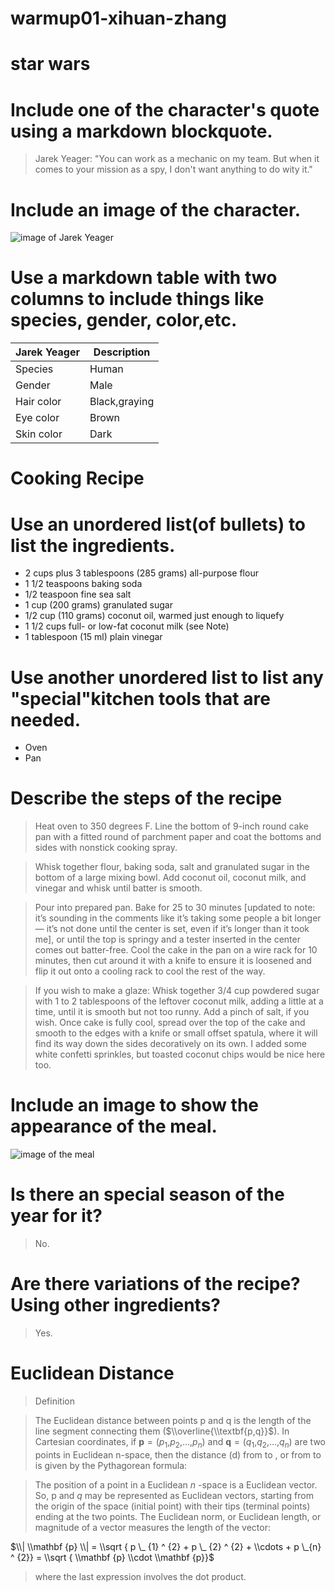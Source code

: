 warmup01-xihuan-zhang
================

star wars
=========

Include one of the character's quote using a markdown blockquote.
=================================================================

> Jarek Yeager: "You can work as a mechanic on my team. But when it comes to your mission as a spy, I don't want anything to do wity it."

Include an image of the character.
==================================

![image of Jarek Yeager](https://vignette.wikia.nocookie.net/starwars/images/d/dd/Jarek.jpg/revision/latest?cb=20180905013807)

Use a markdown table with two columns to include things like species, gender, color,etc.
========================================================================================

| Jarek Yeager | Description   |
|--------------|---------------|
| Species      | Human         |
| Gender       | Male          |
| Hair color   | Black,graying |
| Eye color    | Brown         |
| Skin color   | Dark          |

Cooking Recipe
==============

Use an unordered list(of bullets) to list the ingredients.
==========================================================

-   2 cups plus 3 tablespoons (285 grams) all-purpose flour
-   1 1/2 teaspoons baking soda
-   1/2 teaspoon fine sea salt
-   1 cup (200 grams) granulated sugar
-   1/2 cup (110 grams) coconut oil, warmed just enough to liquefy
-   1 1/2 cups full- or low-fat coconut milk (see Note)
-   1 tablespoon (15 ml) plain vinegar

Use another unordered list to list any "special"kitchen tools that are needed.
==============================================================================

-   Oven
-   Pan

Describe the steps of the recipe
================================

> Heat oven to 350 degrees F. Line the bottom of 9-inch round cake pan with a fitted round of parchment paper and coat the bottoms and sides with nonstick cooking spray.

> Whisk together flour, baking soda, salt and granulated sugar in the bottom of a large mixing bowl. Add coconut oil, coconut milk, and vinegar and whisk until batter is smooth.

> Pour into prepared pan. Bake for 25 to 30 minutes \[updated to note: it’s sounding in the comments like it’s taking some people a bit longer — it’s not done until the center is set, even if it’s longer than it took me\], or until the top is springy and a tester inserted in the center comes out batter-free. Cool the cake in the pan on a wire rack for 10 minutes, then cut around it with a knife to ensure it is loosened and flip it out onto a cooling rack to cool the rest of the way.

> If you wish to make a glaze: Whisk together 3/4 cup powdered sugar with 1 to 2 tablespoons of the leftover coconut milk, adding a little at a time, until it is smooth but not too runny. Add a pinch of salt, if you wish. Once cake is fully cool, spread over the top of the cake and smooth to the edges with a knife or small offset spatula, where it will find its way down the sides decoratively on its own. I added some white confetti sprinkles, but toasted coconut chips would be nice here too.

Include an image to show the appearance of the meal.
====================================================

![image of the meal](https://smittenkitchendotcom.files.wordpress.com/2019/01/plush-coconut-cake-vegan.jpg?w=1500)

Is there an special season of the year for it?
==============================================

> No.

Are there variations of the recipe? Using other ingredients?
============================================================

> Yes.

Euclidean Distance
==================

> Definition

> The Euclidean distance between points p and q is the length of the line segment connecting them ($\\overline{\\textbf{p,q}}$). In Cartesian coordinates, if **p** = (*p*<sub>1</sub>,*p*<sub>2</sub>,…,*p*<sub>*n*</sub>) and **q** = (*q*<sub>1</sub>,*q*<sub>2</sub>,…,*q*<sub>*n*</sub>) are two points in Euclidean n-space, then the distance (d) from to , or from to is given by the Pythagorean formula:

> The position of a point in a Euclidean *n* -space is a Euclidean vector. So, p and *q* may be represented as Euclidean vectors, starting from the origin of the space (initial point) with their tips (terminal points) ending at the two points. The Euclidean norm, or Euclidean length, or magnitude of a vector measures the length of the vector:

$\\| \\mathbf {p} \\| = \\sqrt { p \_ {1} ^ {2} + p \_ {2} ^ {2} + \\cdots + p \_{n} ^ {2}} = \\sqrt { \\mathbf {p} \\cdot \\mathbf {p}}$

> where the last expression involves the dot product.
